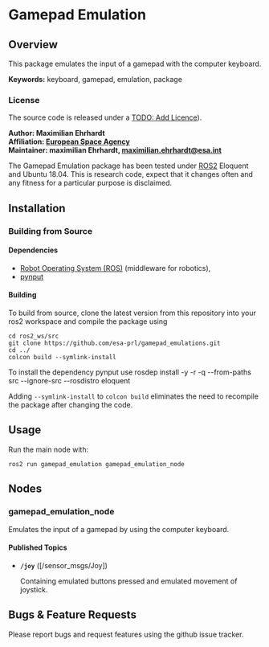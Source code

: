 # Gamepad Emulation 

## Overview

This package emulates the input of a gamepad with the computer keyboard. 

**Keywords:** keyboard, gamepad, emulation, package

### License

The source code is released under a [TODO: Add Licence]()).

**Author: Maximilian Ehrhardt<br />
Affiliation: [European Space Agency](https://www.esa.int/)<br />
Maintainer: maximilian Ehrhardt, maximilian.ehrhardt@esa.int**

The Gamepad Emulation package has been tested under [ROS2] Eloquent and Ubuntu 18.04. This is research code, expect that it changes often and any fitness for a particular purpose is disclaimed.

## Installation

### Building from Source

#### Dependencies

- [Robot Operating System (ROS)](http://wiki.ros.org) (middleware for robotics),
- [pynput](https://pypi.org/project/pynput/)

#### Building

To build from source, clone the latest version from this repository into your ros2 workspace and compile the package using

	cd ros2_ws/src
	git clone https://github.com/esa-prl/gamepad_emulations.git
	cd ../
	colcon build --symlink-install

To install the dependency pynput use
	rosdep install -y -r -q --from-paths src --ignore-src --rosdistro eloquent 

Adding `--symlink-install` to `colcon build` eliminates the need to recompile the package after changing the code.


## Usage

Run the main node with:

	ros2 run gamepad_emulation gamepad_emulation_node

## Nodes

### gamepad_emulation_node

Emulates the input of a gamepad by using the computer keyboard.

#### Published Topics

* **`/joy`** ([/sensor_msgs/Joy])

    Containing emulated buttons pressed and emulated movement of joystick. 

## Bugs & Feature Requests

Please report bugs and request features using the github issue tracker.


[ROS2]: http://www.ros.org
[rviz]: http://wiki.ros.org/rviz
[rover_msgs]: https://github.com/esa-prl/rover_msgs
[rover_msgs/ChangeLocomotionMode]: https://github.com/esa-prl/rover_msgs/blob/master/srv/ChangeLocomotionMode.srv
[sensor_msgs/Joy]: http://docs.ros.org/api/sensor_msgs/html/msg/Joy.html
[geometry_msgs/Twist]: https://docs.ros.org/api/geometry_msgs/html/msg/Twist.html
